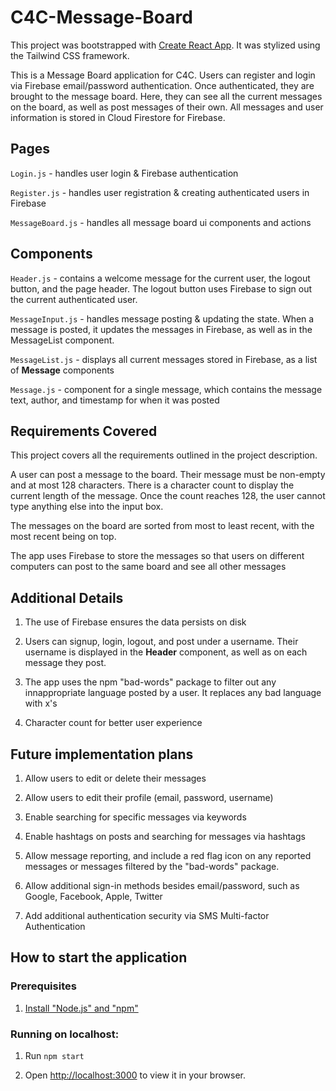 
# C4C-Message-Board

This project was bootstrapped with [Create React App](https://github.com/facebook/create-react-app).
It was stylized using the Tailwind CSS framework.

This is a Message Board application for C4C. Users can register and login via Firebase email/password authentication.
Once authenticated, they are brought to the message board. Here, they can see all the current messages on the board, as well as post messages of their own.
All messages and user information is stored in Cloud Firestore for Firebase.

## Pages

`Login.js` - handles user login & Firebase authentication

`Register.js` - handles user registration & creating authenticated users in Firebase

`MessageBoard.js` - handles all message board ui components and actions

## Components

`Header.js` - contains a welcome message for the current user, the logout button, and the page header. The logout button uses Firebase to sign out the current authenticated user.

`MessageInput.js` - handles message posting & updating the state. When a message is posted, it updates the messages in Firebase, as well as in the MessageList component.

`MessageList.js` - displays all current messages stored in Firebase, as a list of <b>Message</b> components

`Message.js` - component for a single message, which contains the message text, author, and timestamp for when it was posted

## Requirements Covered

This project covers all the requirements outlined in the project description. 

A user can post a message to the board. Their message must be non-empty and at most 128 characters. There is a character count to display the current length of the message. Once the count reaches 128, the user cannot type anything else into the input box.

The messages on the board are sorted from most to least recent, with the most recent being on top.

The app uses Firebase to store the messages so that users on different computers can post to the same board and see all other messages 

## Additional Details

1. The use of Firebase ensures the data persists on disk

2. Users can signup, login, logout, and post under a username. Their username is displayed in the <b>Header</b> component, as well as on each message they post.

3. The app uses the npm "bad-words" package to filter out any innappropriate language posted by a user. It replaces any bad language with x's

4. Character count for better user experience

## Future implementation plans

1. Allow users to edit or delete their messages

2. Allow users to edit their profile (email, password, username)

3. Enable searching for specific messages via keywords

4. Enable hashtags on posts and searching for messages via hashtags

5. Allow message reporting, and include a red flag icon on any reported messages or messages filtered by the "bad-words" package.

6. Allow additional sign-in methods besides email/password, such as Google, Facebook, Apple, Twitter

7. Add additional authentication security via SMS Multi-factor Authentication

## How to start the application

### Prerequisites

1. [Install "Node.js" and "npm"](https://nodejs.org/en/download/current/) 

### Running on localhost:

1. Run `npm start`

2. Open [http://localhost:3000](http://localhost:3000) to view it in your browser.
